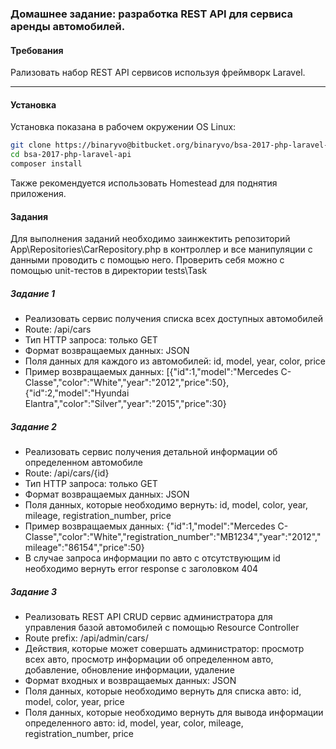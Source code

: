 ### Домашнее задание: разработка REST API для сервиса аренды автомобилей.

#### Требования
Рализовать набор REST API сервисов используя фреймворк Laravel.

***

#### Установка

Установка показана в рабочем окружении OS Linux:

```bash
git clone https://binaryvo@bitbucket.org/binaryvo/bsa-2017-php-laravel-api.git
cd bsa-2017-php-laravel-api
composer install
```

Также рекомендуется использовать Homestead для поднятия приложения.

#### Задания

Для выполнения заданий необходимо заинжектить репозиторий App\Repositories\CarRepository.php в контроллер и все манипуляции с данными проводить с помощью него.
Проверить себя можно с помощью unit-тестов в директории tests\Task

##### Задание 1

* Реализовать сервис получения списка всех доступных автомобилей 
* Route: /api/cars
* Тип HTTP запроса: только GET
* Формат возвращаемых данных: JSON
* Поля данных для каждого из автомобилей: id, model, year, color, price
* Пример возвращаемых данных: 
[{"id":1,"model":"Mercedes C-Classe","color":"White","year":"2012","price":50},{"id":2,"model":"Hyundai Elantra","color":"Silver","year":"2015","price":30}

##### Задание 2

* Реализовать сервис получения детальной информации об определенном автомобиле
* Route: /api/cars/{id}
* Тип HTTP запроса: только GET
* Формат возвращаемых данных: JSON
* Поля данных, которые необходимо вернуть: id, model, color, year, mileage, registration_number, price
* Пример возвращаемых данных: 
{"id":1,"model":"Mercedes C-Classe","color":"White","registration_number":"MB1234","year":"2012","mileage":"86154","price":50}
* В случае запроса информации по авто с отсутствующим id необходимо вернуть error response с заголовком 404

##### Задание 3

* Реализовать REST API CRUD сервис администратора для управления базой автомобилей с помощью Resource Controller
* Route prefix: /api/admin/cars/
* Действия, которые может совершать администратор: просмотр всех авто, просмотр информации об определенном авто, добавление, обновление информации, удаление
* Формат входных и возвращаемых данных: JSON
* Поля данных, которые необходимо вернуть для списка авто: id, model, color, year, price
* Поля данных, которые необходимо вернуть для вывода информации определенного авто: id, model, year, color, mileage, registration_number, price